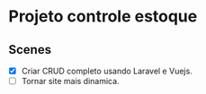 # Projeto controle estoque
## Scenes

-[x] Criar CRUD completo usando Laravel e Vuejs.
-[ ] Tornar site mais dinamica.
